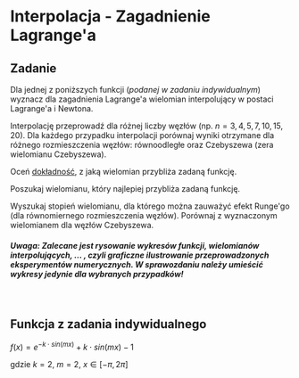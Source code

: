 # Interpolacja - Zagadnienie Lagrange'a
## Zadanie

Dla jednej z poniższych funkcji (*podanej w zadaniu indywidualnym*) wyznacz dla zagadnienia Lagrange'a wielomian interpolujący w postaci Lagrange'a i Newtona. 

Interpolację przeprowadź dla różnej liczby węzłów (np. $n = 3, 4, 5, 7, 10, 15, 20$). Dla każdego przypadku interpolacji porównaj wyniki otrzymane dla różnego rozmieszczenia węzłów: równoodległe oraz Czebyszewa (zera wielomianu Czebyszewa).

Oceń <u>dokładność</u>, z jaką wielomian przybliża zadaną funkcję. 

Poszukaj wielomianu, który najlepiej przybliża zadaną funkcję.

Wyszukaj stopień wielomianu, dla którego można zauważyć efekt Runge'go (dla równomiernego rozmieszczenia węzłów). Porównaj z wyznaczonym wielomianem dla węzłów Czebyszewa.

##### *Uwaga*: Zalecane jest rysowanie wykresów funkcji, wielomianów interpolujących, ... , czyli graficzne ilustrowanie przeprowadzonych eksperymentów numerycznych. W sprawozdaniu należy umieścić wykresy jedynie dla wybranych przypadków!

<br>

## Funkcja z zadania indywidualnego

$f(x)=e^{-k\cdot sin(mx)}+k\cdot sin(mx) - 1$

gdzie $k=2$, $m=2$, $x\in[-\pi,2\pi]$
